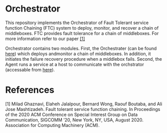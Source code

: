 # Orchestrator

This repository implements the Orchestrator of Fault Tolerant service function Chaining (FTC) system to deploy, monitor, and recover a chain of middleboxes. FTC provides fault tolerance for a chain of middleboxes. For more information refer to our paper [[1]](#1)

Orchestrator contains two modules. First, the Orchestrater (can be found [here](src/main/java/org/Orchestrator))
which deploys andmonitor a chain of middleboxes. In addition, it initiates the failure recovery procedure when
a middlebox fails.
Second, the Agent runs a service at a host to communicate with the orchstrator (accessable from [here](src/main/java/org/Agent)).

# References
<a id="1">[1]</a>
Milad Ghaznavi, Elaheh Jalalpour, Bernard Wong, Raouf Boutaba, and Ali Jose Mashtizadeh. Fault tolerant service function chaining. In Proceedings of the 2020 ACM Conference on Special Interest Group on Data Communication, SIGCOMM ’20, New York, NY, USA, August 2020. Association for Computing Machinery (ACM).

